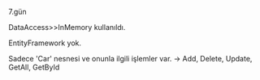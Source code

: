 7.gün

DataAccess>>InMemory kullanıldı.

EntityFramework yok.

Sadece 'Car' nesnesi ve  onunla ilgili işlemler var. -> Add, Delete, Update, GetAll, GetById
  
 

